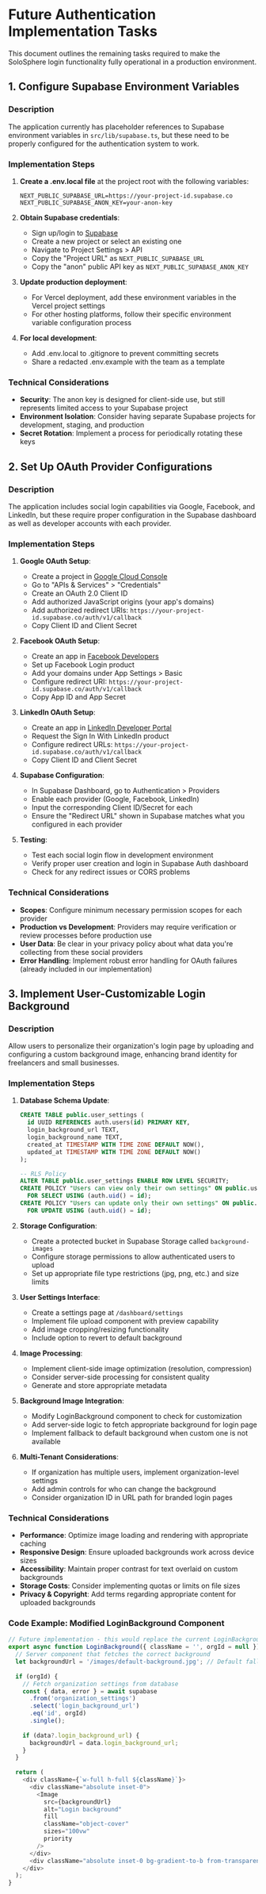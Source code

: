 # Future Authentication Implementation Tasks

This document outlines the remaining tasks required to make the SoloSphere login functionality fully operational in a production environment.

## 1. Configure Supabase Environment Variables

### Description
The application currently has placeholder references to Supabase environment variables in `src/lib/supabase.ts`, but these need to be properly configured for the authentication system to work.

### Implementation Steps

1. **Create a .env.local file** at the project root with the following variables:
   ```
   NEXT_PUBLIC_SUPABASE_URL=https://your-project-id.supabase.co
   NEXT_PUBLIC_SUPABASE_ANON_KEY=your-anon-key
   ```

2. **Obtain Supabase credentials**:
   - Sign up/login to [Supabase](https://supabase.com/)
   - Create a new project or select an existing one
   - Navigate to Project Settings > API
   - Copy the "Project URL" as `NEXT_PUBLIC_SUPABASE_URL`
   - Copy the "anon" public API key as `NEXT_PUBLIC_SUPABASE_ANON_KEY`

3. **Update production deployment**:
   - For Vercel deployment, add these environment variables in the Vercel project settings
   - For other hosting platforms, follow their specific environment variable configuration process

4. **For local development**:
   - Add .env.local to .gitignore to prevent committing secrets
   - Share a redacted .env.example with the team as a template

### Technical Considerations

- **Security**: The anon key is designed for client-side use, but still represents limited access to your Supabase project
- **Environment Isolation**: Consider having separate Supabase projects for development, staging, and production
- **Secret Rotation**: Implement a process for periodically rotating these keys

## 2. Set Up OAuth Provider Configurations

### Description
The application includes social login capabilities via Google, Facebook, and LinkedIn, but these require proper configuration in the Supabase dashboard as well as developer accounts with each provider.

### Implementation Steps

1. **Google OAuth Setup**:
   - Create a project in [Google Cloud Console](https://console.cloud.google.com/)
   - Go to "APIs & Services" > "Credentials"
   - Create an OAuth 2.0 Client ID
   - Add authorized JavaScript origins (your app's domains)
   - Add authorized redirect URIs: `https://your-project-id.supabase.co/auth/v1/callback`
   - Copy Client ID and Client Secret

2. **Facebook OAuth Setup**:
   - Create an app in [Facebook Developers](https://developers.facebook.com/)
   - Set up Facebook Login product
   - Add your domains under App Settings > Basic
   - Configure redirect URI: `https://your-project-id.supabase.co/auth/v1/callback`
   - Copy App ID and App Secret

3. **LinkedIn OAuth Setup**:
   - Create an app in [LinkedIn Developer Portal](https://www.linkedin.com/developers/)
   - Request the Sign In With LinkedIn product
   - Configure redirect URLs: `https://your-project-id.supabase.co/auth/v1/callback`
   - Copy Client ID and Client Secret

4. **Supabase Configuration**:
   - In Supabase Dashboard, go to Authentication > Providers
   - Enable each provider (Google, Facebook, LinkedIn)
   - Input the corresponding Client ID/Secret for each
   - Ensure the "Redirect URL" shown in Supabase matches what you configured in each provider

5. **Testing**:
   - Test each social login flow in development environment
   - Verify proper user creation and login in Supabase Auth dashboard
   - Check for any redirect issues or CORS problems

### Technical Considerations

- **Scopes**: Configure minimum necessary permission scopes for each provider
- **Production vs Development**: Providers may require verification or review processes before production use
- **User Data**: Be clear in your privacy policy about what data you're collecting from these social providers
- **Error Handling**: Implement robust error handling for OAuth failures (already included in our implementation)

## 3. Implement User-Customizable Login Background

### Description
Allow users to personalize their organization's login page by uploading and configuring a custom background image, enhancing brand identity for freelancers and small businesses.

### Implementation Steps

1. **Database Schema Update**:
   ```sql
   CREATE TABLE public.user_settings (
     id UUID REFERENCES auth.users(id) PRIMARY KEY,
     login_background_url TEXT,
     login_background_name TEXT,
     created_at TIMESTAMP WITH TIME ZONE DEFAULT NOW(),
     updated_at TIMESTAMP WITH TIME ZONE DEFAULT NOW()
   );

   -- RLS Policy
   ALTER TABLE public.user_settings ENABLE ROW LEVEL SECURITY;
   CREATE POLICY "Users can view only their own settings" ON public.user_settings 
     FOR SELECT USING (auth.uid() = id);
   CREATE POLICY "Users can update only their own settings" ON public.user_settings 
     FOR UPDATE USING (auth.uid() = id);
   ```

2. **Storage Configuration**:
   - Create a protected bucket in Supabase Storage called `background-images`
   - Configure storage permissions to allow authenticated users to upload
   - Set up appropriate file type restrictions (jpg, png, etc.) and size limits

3. **User Settings Interface**:
   - Create a settings page at `/dashboard/settings`
   - Implement file upload component with preview capability
   - Add image cropping/resizing functionality
   - Include option to revert to default background

4. **Image Processing**:
   - Implement client-side image optimization (resolution, compression)
   - Consider server-side processing for consistent quality
   - Generate and store appropriate metadata

5. **Background Image Integration**:
   - Modify LoginBackground component to check for customization
   - Add server-side logic to fetch appropriate background for login page
   - Implement fallback to default background when custom one is not available

6. **Multi-Tenant Considerations**:
   - If organization has multiple users, implement organization-level settings
   - Add admin controls for who can change the background
   - Consider organization ID in URL path for branded login pages

### Technical Considerations

- **Performance**: Optimize image loading and rendering with appropriate caching
- **Responsive Design**: Ensure uploaded backgrounds work across device sizes
- **Accessibility**: Maintain proper contrast for text overlaid on custom backgrounds
- **Storage Costs**: Consider implementing quotas or limits on file sizes
- **Privacy & Copyright**: Add terms regarding appropriate content for uploaded backgrounds

### Code Example: Modified LoginBackground Component

```typescript
// Future implementation - this would replace the current LoginBackground component
export async function LoginBackground({ className = '', orgId = null }) {
  // Server component that fetches the correct background
  let backgroundUrl = '/images/default-background.jpg'; // Default fallback
  
  if (orgId) {
    // Fetch organization settings from database
    const { data, error } = await supabase
      .from('organization_settings')
      .select('login_background_url')
      .eq('id', orgId)
      .single();
      
    if (data?.login_background_url) {
      backgroundUrl = data.login_background_url;
    }
  }
  
  return (
    <div className={`w-full h-full ${className}`}>
      <div className="absolute inset-0">
        <Image 
          src={backgroundUrl}
          alt="Login background"
          fill
          className="object-cover"
          sizes="100vw"
          priority
        />
      </div>
      <div className="absolute inset-0 bg-gradient-to-b from-transparent to-gray-900/80" />
    </div>
  );
}